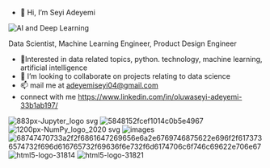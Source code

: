 - 👋 Hi, I’m Seyi Adeyemi





![AI and Deep Learning](https://user-images.githubusercontent.com/110699580/190907521-885161ab-c2ce-43ef-bffe-590863ff8f96.gif)

Data Scientist, 
Machine Learning Engineer,
Product Design Engineer

- 👀Interested in data related topics, python.
technology, machine learning, artificial intelligence 
- 💞️ I’m looking to collaborate on projects relating to data science 
- 📫 mail me at adeyemiseyi04@gmail.com
- connect with me https://www.linkedin.com/in/oluwaseyi-adeyemi-33b1ab197/

![883px-Jupyter_logo svg](https://user-images.githubusercontent.com/110699580/190903080-c3712b10-a9e1-4135-9d02-a834501e8019.png) ![5848152fcef1014c0b5e4967](https://user-images.githubusercontent.com/110699580/190902963-4ea9a217-dde8-45f5-8270-e549281f3334.png) ![1200px-NumPy_logo_2020 svg](https://user-images.githubusercontent.com/110699580/190903041-5bb8efc3-118b-4e80-9d37-f03cff795657.png) ![images](https://user-images.githubusercontent.com/110699580/190903108-abf9e9ac-fbbe-413d-8fa2-0b6541ba13f5.png) ![68747470733a2f2f6861647269656e6a2e6769746875622e696f2f6173736574732f696d616765732f69636f6e732f6d6174706c6f746c69622e706e67](https://user-images.githubusercontent.com/110699580/190903520-e23fcb0e-ddd2-45e8-afd3-f58341e340e1.png) ![html5-logo-31814](https://user-images.githubusercontent.com/110699580/190904245-f2c5945d-e5a7-4edb-a464-f47daf08cdfb.png) ![html5-logo-31821](https://user-images.githubusercontent.com/110699580/190904335-16b8ee84-1d33-45a6-b9d0-02bfe3fab039.png)




